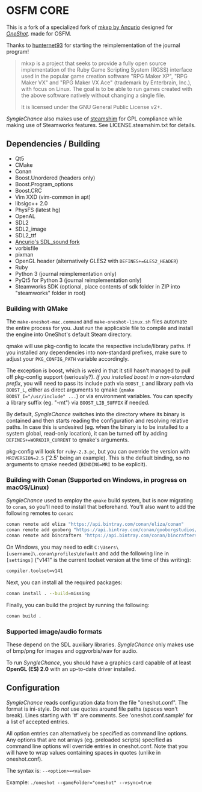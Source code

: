 # OSFM CORE

This is a fork of a specialized fork of [mkxp by Ancurio](https://github.com/Ancurio/mkxp) designed for [*OneShot*](http://oneshot-game.com/). made for OSFM.

Thanks to [hunternet93](https://github.com/hunternet93) for starting the reimplementation of the journal program!

> mkxp is a project that seeks to provide a fully open source implementation of the Ruby Game Scripting System (RGSS) interface used in the popular game creation software "RPG Maker XP", "RPG Maker VX" and "RPG Maker VX Ace" (trademark by Enterbrain, Inc.), with focus on Linux. The goal is to be able to run games created with the above software natively without changing a single file.
>
> It is licensed under the GNU General Public License v2+.

*SyngleChance* also makes use of [steamshim](https://hg.icculus.org/icculus/steamshim/) for GPL compliance while making use of Steamworks features. See LICENSE.steamshim.txt for details.

## Dependencies / Building

* Qt5
* CMake
* Conan
* Boost.Unordered (headers only)
* Boost.Program_options
* Boost.CRC
* Vim XXD (vim-common in apt)
* libsigc++ 2.0
* PhysFS (latest hg)
* OpenAL
* SDL2
* SDL2_image
* SDL2_ttf
* [Ancurio's SDL_sound fork](https://github.com/Ancurio/SDL_sound)
* vorbisfile
* pixman
* OpenGL header (alternatively GLES2 with `DEFINES+=GLES2_HEADER`)
* Ruby
* Python 3 (journal reimplementation only)
* PyQt5 for Python 3 (journal reimplementation only)
* Steamworks SDK (optional, place contents of sdk folder in ZIP into "steamworks" folder in root)

### Building with QMake

The `make-oneshot-mac.command` and `make-oneshot-linux.sh` files automate the entire process for you.  Just run the applicable file to compile and install the engine into OneShot's default Steam directory.

qmake will use pkg-config to locate the respective include/library paths. If you installed any dependencies into non-standard prefixes, make sure to adjust your `PKG_CONFIG_PATH` variable accordingly.

The exception is boost, which is weird in that it still hasn't managed to pull off pkg-config support (seriously?). *If you installed boost in a non-standard prefix*, you will need to pass its include path via `BOOST_I` and library path via `BOOST_L`, either as direct arguments to qmake (`qmake BOOST_I="/usr/include" ...`) or via environment variables. You can specify a library suffix (eg. "-mt") via `BOOST_LIB_SUFFIX` if needed.

By default, *SyngleChance* switches into the directory where its binary is contained and then starts reading the configuration and resolving relative paths. In case this is undesired (eg. when the binary is to be installed to a system global, read-only location), it can be turned off by adding `DEFINES+=WORKDIR_CURRENT` to qmake's arguments.

pkg-config will look for `ruby-2.3.pc`, but you can override the version with `MRIVERSION=2.5` ('2.5' being an example). This is the default binding, so no arguments to qmake needed (`BINDING=MRI` to be explicit).

### Building with Conan (Supported on Windows, in progress on macOS/Linux)

*SyngleChance* used to employ the `qmake` build system, but is now migrating to `conan`, so you'll need to install that beforehand.  You'll also want to add the following remotes to `conan`:

```sh
conan remote add eliza "https://api.bintray.com/conan/eliza/conan"
conan remote add gooborg "https://api.bintray.com/conan/gooborgstudios/conan"
conan remote add bincrafters "https://api.bintray.com/conan/bincrafters/public-conan"
```

On Windows, you may need to edit `C:\Users\[username]\.conan\profiles\default` and add the following line in `[settings]` ("v141" is the current toolset version at the time of this writing):

```sh
compiler.toolset=v141
```

Next, you can install all the required packages:

```sh
conan install . --build=missing
```

Finally, you can build the project by running the following:

```sh
conan build .
```

### Supported image/audio formats
These depend on the SDL auxiliary libraries. *SyngleChance* only makes use of bmp/png for images and oggvorbis/wav for audio.

To run *SyngleChance*, you should have a graphics card capable of at least **OpenGL (ES) 2.0** with an up-to-date driver installed.

## Configuration

*SyngleChance* reads configuration data from the file "oneshot.conf". The format is ini-style. Do *not* use quotes around file paths (spaces won't break). Lines starting with '#' are comments. See 'oneshot.conf.sample' for a list of accepted entries.

All option entries can alternatively be specified as command line options. Any options that are not arrays (eg. preloaded scripts) specified as command line options will override entries in oneshot.conf. Note that you will have to wrap values containing spaces in quotes (unlike in oneshot.conf).

The syntax is: `--<option>=<value>`

Example: `./oneshot --gameFolder="oneshot" --vsync=true`

